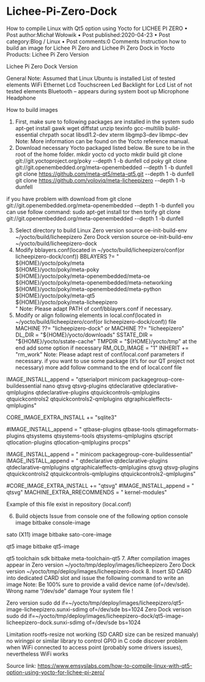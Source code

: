 # Lichee-Pi-Zero-Dock

How to compile Linux with Qt5 option using Yocto for LICHEE PI ZERO
•	Post author:Michał Wołowik
•	Post published:2020-04-23
•	Post category:Blog / Linux
•	Post comments:0 Comments
Instruction how to build an image for Lichee Pi Zero and Lichee Pi Zero Dock in Yocto
Products:
Lichee Pi Zero Version
 
Lichee Pi Zero Dock Version
 
General Note:
Assumed that Linux Ubuntu is installed
List of tested elements
WiFi
Ethernet
Lcd
Touchscreen
Led
Backlight for Lcd
List of not tested elements
Bluetooth – appears during system boot up
Microphone
Headphone



How to build images
1.	First, make sure to following packages are installed in the system
sudo apt-get install gawk wget diffstat unzip texinfo gcc-multilib build-essential chrpath socat libsdl1.2-dev xterm libgmp3-dev libmpc-dev
Note: More information can be found on the Yocto reference manual.
2. Download necessary Yocto packaged listed below. Be sure to be in the root of the home folder.
mkdir yocto
cd yocto
mkdir build
git clone git://git.yoctoproject.org/poky --depth 1 -b dunfell
cd poky
git clone git://git.openembedded.org/meta-openembedded --depth 1 -b dunfell
git clone https://github.com/meta-qt5/meta-qt5.git --depth 1 -b dunfell
git clone https://github.com/voloviq/meta-licheepizero --depth 1 -b dunfell

if you have problem with download from 
git clone git://git.openembedded.org/meta-openembedded --depth 1 -b dunfell
you can  use follow command:
sudo apt-get install tor
then
torify git clone git://git.openembedded.org/meta-openembedded --depth 1 -b dunfell


3. Select directory to build Linux
Zero version
source oe-init-build-env ~/yocto/build/licheepizero
Zero Dock version
source oe-init-build-env ~/yocto/build/licheepizero-dock
4. Modify bblayers.conf(located in ~/yocto/build/licheepizero/conf(or licheepizero-dock/conf))
BBLAYERS ?= " \
${HOME}/yocto/poky/meta \
${HOME}/yocto/poky/meta-poky \
${HOME}/yocto/poky/meta-openembedded/meta-oe \
${HOME}/yocto/poky/meta-openembedded/meta-networking \
${HOME}/yocto/poky/meta-openembedded/meta-python \
${HOME}/yocto/poky/meta-qt5 \
${HOME}/yocto/poky/meta-licheepizero \
"
Note: Please adapt PATH of conf/bblayers.conf if necessary.
5. Modify or align following elements in local.conf(located in ~/yocto/build/licheepizero/conf(or licheepizero-dock/conf)) file
MACHINE ??= "licheepizero-dock"
or
MACHINE ??= "licheepizero"
DL_DIR = "${HOME}/yocto/downloads"
SSTATE_DIR = "${HOME}/yocto/sstate-cache"
TMPDIR = "${HOME}/yocto/tmp"
at the end add some option if necessary
RM_OLD_IMAGE = "1"
INHERIT += "rm_work"
Note: Please adapt rest of conf/local.conf parameters if necessary.
if you want to use some package (it’s for our QT project not necessary) more add follow command to the end of local.conf file














IMAGE_INSTALL_append = "qtserialport minicom  packagegroup-core-buildessential   nano  qtsvg  qtsvg-plugins   qtdeclarative    qtdeclarative-qmlplugins   qtdeclarative-plugins   qtquickcontrols-qmlplugins    qtquickcontrols2   qtquickcontrols2-qmlplugins qtgraphicaleffects-qmlplugins"

CORE_IMAGE_EXTRA_INSTALL += "sqlite3"

#IMAGE_INSTALL_append = " qtbase-plugins qtbase-tools qtimageformats-plugins qtsystems qtsystems-tools qtsystems-qmlplugins qtscript qtlocation-plugins qtlocation-qmlplugins procps"

IMAGE_INSTALL_append = " minicom packagegroup-core-buildessential"
IMAGE_INSTALL_append = " qtdeclarative qtdeclarative-plugins qtdeclarative-qmlplugins qtgraphicaleffects-qmlplugins qtsvg qtsvg-plugins qtquickcontrols2 qtquickcontrols-qmlplugins qtquickcontrols2-qmlplugins"

#CORE_IMAGE_EXTRA_INSTALL += "qtsvg"
#IMAGE_INSTALL_append = " qtsvg"
MACHINE_EXTRA_RRECOMMENDS = " kernel-modules"

Example of this file exist  in repository  (local.conf)

6. Build objects
Issue from console one of the following option
console image
bitbake console-image

sato (X11) image
bitbake sato-core-image

qt5 image
bitbake qt5-image

qt5 toolchain sdk
bitbake meta-toolchain-qt5
7. After compilation images appear in
Zero version
~/yocto/tmp/deploy/images/licheepizero
Zero Dock version
~/yocto/tmp/deploy/images/licheepizero-dock
8. Insert SD CARD into dedicated CARD slot and issue the following command to write an image
Note:
Be 100% sure to provide a valid device name (of=/dev/sde). Wrong name “/dev/sde” damage Your system file !

Zero version
sudo dd if=~/yocto/tmp/deploy/images/licheepizero/qt5-image-licheepizero.sunxi-sdimg of=/dev/sde bs=1024
Zero Dock verison
sudo dd if=~/yocto/tmp/deploy/images/licheepizero-dock/qt5-image-licheepizero-dock.sunxi-sdimg of=/dev/sde bs=1024


Limitation
rootfs-resize not working (SD CARD size can be resized manualy)
no wiringpi or similar library to control GPIO in C code
discover problem when WiFi connected to access point (probably some drivers issues), nevertheless WiFi works

Source link: https://www.emsyslabs.com/how-to-compile-linux-with-qt5-option-using-yocto-for-lichee-pi-zero/



